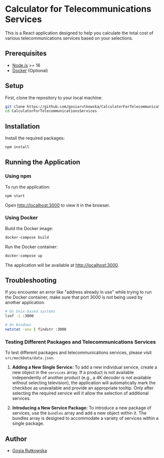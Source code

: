
# Calculator for Telecommunications Services

This is a React application designed to help you calculate the total cost of various telecommunications services based on your selections.

## Prerequisites

- [Node.js](https://nodejs.org/en/download/) >= 16
- [Docker](https://www.docker.com/products/docker-desktop) (Optional)

## Setup

First, clone the repository to your local machine:

```bash
git clone https://github.com/gosiarutkowska/CalculatorForTelecommunicationsServices.git
cd CalculatorForTelecommunicationsServices
```

## Installation

Install the required packages:

```bash
npm install
```

## Running the Application

### Using npm

To run the application:

```bash
npm start
```

Open [http://localhost:3000](http://localhost:3000) to view it in the browser.

### Using Docker

Build the Docker image:

```bash
docker-compose build
```

Run the Docker container:

```bash
docker-compose up
```

The application will be available at [http://localhost:3000](http://localhost:3000).

## Troubleshooting

If you encounter an error like "address already in use" while trying to run the Docker container, make sure that port 3000 is not being used by another application.

```bash
# On Unix-based systems
lsof -i :3000

# On Windows
netstat -ano | findstr :3000
```

### Testing Different Packages and Telecommunications Services

To test different packages and telecommunications services, please visit `src/mockData/data.json`.

1. **Adding a New Single Service:** To add a new individual service, create a new object in the `services` array. If a product is not available independently of another product (e.g., a 4K decoder is not available without selecting television), the application will automatically mark the checkbox as unavailable and provide an appropriate tooltip. Only after selecting the required service will it allow the selection of additional services.

2. **Introducing a New Service Package:** To introduce a new package of services, use the `bundles` array and add a new object within it. The bundles array is designed to accommodate a variety of services within a single package.

## Author

- [Gosia Rutkowska](https://github.com/gosiarutkowska)
